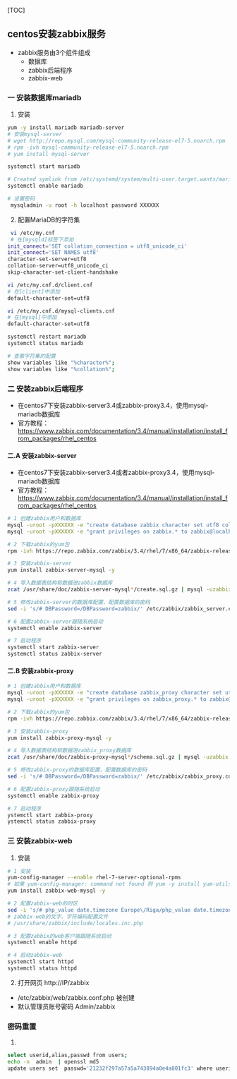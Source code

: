 [TOC]
## centos安装zabbix服务
- zabbix服务由3个组件组成
    + 数据库
    + zabbix后端程序
    + zabbix-web
### 一 安装数据库mariadb
1. 安装
```bash
yum -y install mariadb mariadb-server 
# 安装mysql-server
# wget http://repo.mysql.com/mysql-community-release-el7-5.noarch.rpm  根据centos版本选择参数7-5。
# rpm -ivh mysql-community-release-el7-5.noarch.rpm
# yum install mysql-server

systemctl start mariadb

# Created symlink from /etc/systemd/system/multi-user.target.wants/mariadb.service to /usr/lib/systemd/system/mariadb.service
systemctl enable mariadb

# 设置密码
 mysqladmin -u root -h localhost password XXXXXX
```
2. 配置MariaDB的字符集
```bash
 vi /etc/my.cnf
 # 在[mysqld]标签下添加
init_connect='SET collation_connection = utf8_unicode_ci' 
init_connect='SET NAMES utf8' 
character-set-server=utf8 
collation-server=utf8_unicode_ci 
skip-character-set-client-handshake

vi /etc/my.cnf.d/client.cnf
# 在[client]中添加
default-character-set=utf8

vi /etc/my.cnf.d/mysql-clients.cnf
# 在[mysql]中添加
default-character-set=utf8

systemctl restart mariadb
systemctl status mariadb

# 查看字符集的配置
show variables like "%character%";
show variables like "%collation%";
```
### 二 安装zabbix后端程序
- 在centos7下安装zabbix-server3.4或zabbix-proxy3.4，使用mysql-mariadb数据库
- 官方教程： https://www.zabbix.com/documentation/3.4/manual/installation/install_from_packages/rhel_centos
#### 二.A 安装zabbix-server
- 在centos7下安装zabbix-server3.4或者zabbix-proxy3.4，使用mysql-mariadb数据库
- 官方教程： https://www.zabbix.com/documentation/3.4/manual/installation/install_from_packages/rhel_centos
```bash
# 1 创建zabbix用户和数据库
mysql -uroot -pXXXXXX -e "create database zabbix character set utf8 collate utf8_bin;"
mysql -uroot -pXXXXXX -e "grant privileges on zabbix.* to zabbix@localhost identified by 'zabbix'; flush privileges;"

# 2 下载zabbix的yum包
rpm -ivh https://repo.zabbix.com/zabbix/3.4/rhel/7/x86_64/zabbix-release-3.4-2.el7.noarch.rpm

# 3 安装zabbix-server
yum install zabbix-server-mysql -y

# 4 导入数据表结构和数据进zabbix数据库
zcat /usr/share/doc/zabbix-server-mysql*/create.sql.gz | mysql -uzabbix -pzabbix -D zabbix

# 5 修改zabbix-server的数据库配置，配置数据库的密码
sed -i 's/# DBPassword=/DBPassword=zabbix/' /etc/zabbix/zabbix_server.conf

# 6 配置zabbix-server跟随系统启动
systemctl enable zabbix-server

# 7 启动程序
systemctl start zabbix-server
systemctl status zabbix-server
```
#### 二.B 安装zabbix-proxy
```bash
# 1 创建zabbix用户和数据库
mysql -uroot -pXXXXXX -e "create database zabbix_proxy character set utf8 collate utf8_bin;"
mysql -uroot -pXXXXXX -e "grant privileges on zabbix_proxy.* to zabbix@localhost identified by 'zabbix'; flush privileges;"

# 2 下载zabbix的yum包
rpm -ivh https://repo.zabbix.com/zabbix/3.4/rhel/7/x86_64/zabbix-release-3.4-2.el7.noarch.rpm

# 3 安装zabbix-proxy
yum install zabbix-proxy-mysql -y

# 4 导入数据表结构和数据进zabbix_proxy数据库
zcat /usr/share/doc/zabbix-proxy-mysql*/schema.sql.gz | mysql -uzabbix -pzabbix -D zabbix_proxy

# 5 修改zabbix-proxy的数据库配置，配置数据库的密码
sed -i 's/# DBPassword=/DBPassword=zabbix/' /etc/zabbix/zabbix_proxy.conf

# 6 配置zabbix-proxy跟随系统启动
systemctl enable zabbix-proxy

# 7 启动程序
ystemctl start zabbix-proxy
ystemctl status zabbix-proxy
```
### 三 安装zabbix-web 
1. 安装
```bash
# 1 安装
yum-config-manager --enable rhel-7-server-optional-rpms
# 如果 yum-config-manager: command not found 则 yum -y install yum-utils
yum install zabbix-web-mysql -y

# 2 配置zabbix-web的时区
sed -i 's/# php_value date.timezone Europe\/Riga/php_value date.timezone Asia\/Hong_Kong/' /etc/httpd/conf.d/zabbix.conf
# zabbix-web的文字、字符编码配置文件
# /usr/share/zabbix/include/locales.inc.php

# 3 配置zabbix的web客户端跟随系统启动
systemctl enable httpd

# 4 启动zabbix-web
systemctl start httpd
systemctl status httpd
```
2. 打开网页
http://IP/zabbix
- /etc/zabbix/web/zabbix.conf.php 被创建
- 默认管理员账号密码 Admin/zabbix

### 密码重置
1.  
```bash
select userid,alias,passwd from users;
echo -n  admin  | openssl md5
update users set  passwd='21232f297a57a5a743894a0e4a801fc3' where userid = '1';
```